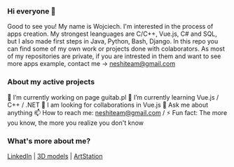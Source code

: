 ### Hi everyone 👋

Good to see you! My name is Wojciech. I'm interested in the process of apps creation. My strongest leanguages are C/C++, Vue.js, C# and SQL, but I also made first steps in Java, Python, Bash, Django. In this repo you can find some of my own work or projects done with colaborators. As most of my repositories are private, if you are intrested in them and want to see more apps example, contact me -> neshiteam@gmail.com

### About my active projects

🔭 I’m currently working on page guitab.pl
🌱 I’m currently learning Vue.js / C++ / .NET
👯  I am looking for collaborations in Vue.js
💬 Ask me about anything
📫 How to reach me: neshiteam@gmail.com / 
⚡ Fun fact: The more you know, the more you realize you don't know

### What's more about me?
[LinkedIn](https://www.linkedin.com/in/wojciech-ziębicki-3b883b1b5) | [3D models](https://sketchfab.com/N3shi)   |   [ArtStation](https://www.artstation.com/n3shi)


